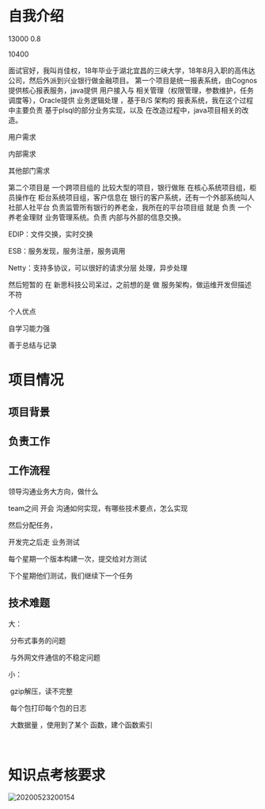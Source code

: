 # 自我介绍
13000
0.8

10400



面试官好，我叫肖佳权，18年毕业于湖北宜昌的三峡大学，18年8月入职的高伟达公司，然后外派到兴业银行做金融项目。
第一个项目是统一报表系统，由Cognos提供核心报表服务，java提供 用户接入与 相关管理（权限管理，参数维护，任务调度等），Oracle提供 业务逻辑处理 ，基于B/S 架构的 报表系统，我在这个过程中主要负责 基于plsql的部分业务实现，以及 在改造过程中，java项目相关的改造。

用户需求

内部需求

其他部门需求

第二个项目是 一个跨项目组的 比较大型的项目，银行做账 在核心系统项目组，柜员操作在 柜台系统项目组，客户信息在 银行的客户系统，还有一个外部系统叫人社部人社平台 负责监管所有银行的养老金，我所在的平台项目组 就是 负责 一个养老金理财 业务管理系统。负责 内部与外部的信息交换。

EDIP：文件交换，实时交换

ESB：服务发现，服务注册，服务调用

Netty：支持多协议，可以很好的请求分层 处理，异步处理



然后短暂的 在 新思科技公司呆过，之前想的是 做 服务架构，做运维开发但描述不符


个人优点

自学习能力强

善于总结与记录



# 项目情况

## 项目背景

## 负责工作

## 工作流程

领导沟通业务大方向，做什么

team之间 开会 沟通如何实现，有哪些技术要点，怎么实现

然后分配任务，

开发完之后走 业务测试

每个星期一个版本构建一次，提交给对方测试

下个星期他们测试，我们继续下一个任务

## 技术难题

大：

​	分布式事务的问题

​	与外网文件通信的不稳定问题

小：

​	gzip解压，读不完整

​	每个包打印每个包的日志

​	大数据量 ，使用到了某个 函数，建个函数索引

​	

#  知识点考核要求

![20200523200154](https://i.loli.net/2020/05/23/c7DhEHnIUKSM3Jw.png)